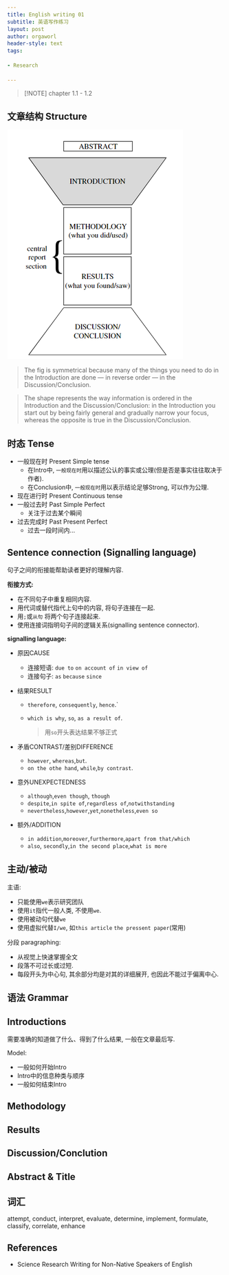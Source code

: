 ```yaml
---
title: English writing 01
subtitle: 英语写作练习
layout: post
author: orgaworl
header-style: text
tags:

- Research

---
```


> [!NOTE] chapter 1.1 - 1.2 

## 文章结构 Structure

![](./pic/structure.png)



> The fig is symmetrical because many of the things you need to do in the Introduction are done — in reverse order — in the Discussion/Conclusion.

> The shape represents the way information is ordered in the Introduction and the Discussion/Conclusion: in the Introduction you start out by being fairly general and gradually narrow your focus, whereas the opposite is true in the Discussion/Conclusion.

## 时态 Tense

- 一般现在时 Present Simple tense
  - 在Intro中, `一般现在时`用以描述公认的事实或公理(但是否是事实往往取决于作者).
  - 在Conclusion中, `一般现在时`用以表示结论足够Strong, 可以作为公理.
- 现在进行时 Present Continuous tense
- 一般过去时 Past Simple Perfect
  - 关注于过去某个瞬间
- 过去完成时 Past Present Perfect
  - 过去一段时间内...

## Sentence connection (Signalling language)

句子之间的衔接能帮助读者更好的理解内容.

**衔接方式:**

- 在不同句子中重复相同内容.
- 用代词或替代指代上句中的内容, 将句子连接在一起.
- 用`;`或`从句` 将两个句子连接起来.
- 使用连接词指明句子间的逻辑关系(signalling sentence connector).

**signalling language:**

- 原因CAUSE
  
  - 连接短语: `due to` `on account of` `in view of`
  - 连接句子: `as` `because` `since`

- 结果RESULT
  
  - `therefore`, `consequently`, `hence`.`
  
  - `which is why`, `so`, `as a result of`. 
    
    > 用`so`开头表达结果不够正式

- 矛盾CONTRAST/差别DIFFERENCE
  
  - `however`, `whereas`,`but`.
  - `on the othe hand`, `while`,`by contrast`.

- 意外UNEXPECTEDNESS
  
  - `although`,`even though`, `though`
  - `despite`,`in spite of`,`regardless of`,`notwithstanding`
  - `nevertheless`,`however`,`yet`,`nonetheless`,`even so`

- 额外/ADDITION
  
  - `in addition`,`moreover`,`furthermore`,`apart from that/which`
  - `also`, `secondly`,`in the second place`,`what is more`

## 主动/被动

主语:

- 只能使用`we`表示研究团队
- 使用`it`指代一般人类, 不使用`we`.
- 使用被动句代替`we`
- 使用虚拟代替`I/we`, 如`this article` `the pressent paper`(常用)

分段 paragraphing:

- 从视觉上快速掌握全文
- 段落不可过长或过短.
- 每段开头为中心句, 其余部分均是对其的详细展开, 也因此不能过于偏离中心.
  
  
  
  
  
  

## 语法 Grammar



## Introductions

需要准确的知道做了什么、得到了什么结果, 一般在文章最后写.

Model:

- 一般如何开始Intro
- Intro中的信息种类与顺序
- 一般如何结束Intro

## Methodology

## Results

## Discussion/Conclution

## Abstract & Title

## 词汇

attempt, conduct, interpret, evaluate, determine, implement, formulate, classify, correlate, enhance

## References

- Science Research Writing for Non-Native Speakers of English
